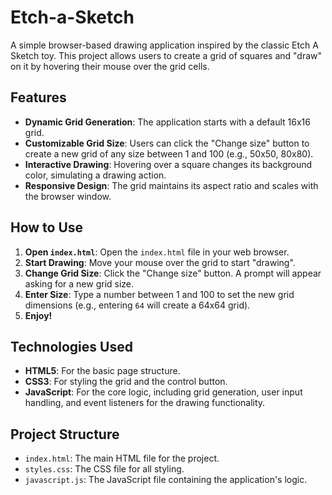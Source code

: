 # Etch-a-Sketch

A simple browser-based drawing application inspired by the classic Etch A Sketch toy. This project allows users to create a grid of squares and "draw" on it by hovering their mouse over the grid cells.

## Features

- **Dynamic Grid Generation**: The application starts with a default 16x16 grid.
- **Customizable Grid Size**: Users can click the "Change size" button to create a new grid of any size between 1 and 100 (e.g., 50x50, 80x80).
- **Interactive Drawing**: Hovering over a square changes its background color, simulating a drawing action.
- **Responsive Design**: The grid maintains its aspect ratio and scales with the browser window.

## How to Use

1.  **Open `index.html`**: Open the `index.html` file in your web browser.
2.  **Start Drawing**: Move your mouse over the grid to start "drawing".
3.  **Change Grid Size**: Click the "Change size" button. A prompt will appear asking for a new grid size.
4.  **Enter Size**: Type a number between 1 and 100 to set the new grid dimensions (e.g., entering `64` will create a 64x64 grid).
5.  **Enjoy!**

## Technologies Used

- **HTML5**: For the basic page structure.
- **CSS3**: For styling the grid and the control button.
- **JavaScript**: For the core logic, including grid generation, user input handling, and event listeners for the drawing functionality.

## Project Structure

- `index.html`: The main HTML file for the project.
- `styles.css`: The CSS file for all styling.
- `javascript.js`: The JavaScript file containing the application's logic.
